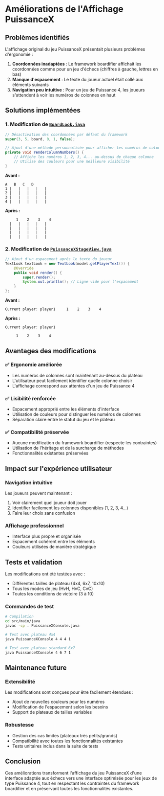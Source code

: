 # Améliorations de l'Affichage PuissanceX

## Problèmes identifiés

L'affichage original du jeu PuissanceX présentait plusieurs problèmes d'ergonomie :

1. **Coordonnées inadaptées** : Le framework boardifier affichait les coordonnées comme pour un jeu d'échecs (chiffres à gauche, lettres en bas)
2. **Manque d'espacement** : Le texte du joueur actuel était collé aux éléments suivants
3. **Navigation peu intuitive** : Pour un jeu de Puissance 4, les joueurs s'attendent à voir les numéros de colonnes en haut

## Solutions implémentées

### 1. Modification de [`BoardLook.java`](../src/main/java/view/BoardLook.java)

```java
// Désactivation des coordonnées par défaut du framework
super(3, 5, board, 0, 1, false);

// Ajout d'une méthode personnalisée pour afficher les numéros de colonnes
private void renderColumnNumbers() {
    // Affiche les numéros 1, 2, 3, 4... au-dessus de chaque colonne
    // Utilise des couleurs pour une meilleure visibilité
}
```

**Avant :**
```
A   B   C   D
1 |   |   |   |   |
2 |   |   |   |   |
3 |   |   |   |   |
4 |   |   |   |   |
```

**Après :**
```
     1    2    3    4
  |   |   |   |   |
  |   |   |   |   |
  |   |   |   |   |
  |   |   |   |   |
```

### 2. Modification de [`PuissanceXStageView.java`](../src/main/java/view/PuissanceXStageView.java)

```java
// Ajout d'un espacement après le texte du joueur
TextLook textLook = new TextLook(model.getPlayerText()) {
    @Override
    public void render() {
        super.render();
        System.out.println(); // Ligne vide pour l'espacement
    }
};
```

**Avant :**
```
Current player: player1     1    2    3    4
```

**Après :**
```
Current player: player1

     1    2    3    4
```

## Avantages des modifications

### ✅ **Ergonomie améliorée**
- Les numéros de colonnes sont maintenant au-dessus du plateau
- L'utilisateur peut facilement identifier quelle colonne choisir
- L'affichage correspond aux attentes d'un jeu de Puissance 4

### ✅ **Lisibilité renforcée**
- Espacement approprié entre les éléments d'interface
- Utilisation de couleurs pour distinguer les numéros de colonnes
- Séparation claire entre le statut du jeu et le plateau

### ✅ **Compatibilité préservée**
- Aucune modification du framework boardifier (respecte les contraintes)
- Utilisation de l'héritage et de la surcharge de méthodes
- Fonctionnalités existantes préservées

## Impact sur l'expérience utilisateur

### **Navigation intuitive**
Les joueurs peuvent maintenant :
1. Voir clairement quel joueur doit jouer
2. Identifier facilement les colonnes disponibles (1, 2, 3, 4...)
3. Faire leur choix sans confusion

### **Affichage professionnel**
- Interface plus propre et organisée
- Espacement cohérent entre les éléments
- Couleurs utilisées de manière stratégique

## Tests et validation

Les modifications ont été testées avec :
- Différentes tailles de plateau (4x4, 6x7, 10x10)
- Tous les modes de jeu (HvH, HvC, CvC)
- Toutes les conditions de victoire (3 à 10)

### Commandes de test
```bash
# Compilation
cd src/main/java
javac -cp . PuissanceXConsole.java

# Test avec plateau 4x4
java PuissanceXConsole 4 4 4 1

# Test avec plateau standard 6x7
java PuissanceXConsole 4 6 7 1
```

## Maintenance future

### **Extensibilité**
Les modifications sont conçues pour être facilement étendues :
- Ajout de nouvelles couleurs pour les numéros
- Modification de l'espacement selon les besoins
- Support de plateaux de tailles variables

### **Robustesse**
- Gestion des cas limites (plateaux très petits/grands)
- Compatibilité avec toutes les fonctionnalités existantes
- Tests unitaires inclus dans la suite de tests

## Conclusion

Ces améliorations transforment l'affichage du jeu PuissanceX d'une interface adaptée aux échecs vers une interface optimisée pour les jeux de type Puissance 4, tout en respectant les contraintes du framework boardifier et en préservant toutes les fonctionnalités existantes.